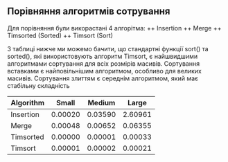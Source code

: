 ## Порівняння алгоритмів сотрування

Для порівняння були викорастані 4 алгорітма:
++ Insertion
++ Merge
++ Timsorted (Sorted)
++ Timsort (Sort)

З таблиці нижче ми можемо бачити, що стандартні функції sort() та sorted(), які використовують алгоритм Timsort, є найшвидшими алгоритмами сортування для всіх розмірів масивів. 
Сортування вставками є найповільнішим алгоритмом, особливо для великих масивів. Сортування злиттям є середнім алгоритмом, який має стабільну складність



|     Algorithm       |        Small         |        Medium        |        Large        
|-------------------- | -------------------- | -------------------- | --------------------
|     Insertion       |       0.00020        |       0.03590        |       2.60961       
|       Merge         |       0.00048        |       0.00652        |       0.06355       
|     Timsorted       |       0.00000        |       0.00001        |       0.00033       
|      Timsort        |       0.00001        |       0.00002        |       0.00021 
